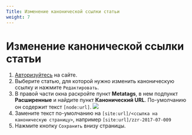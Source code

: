 ```yaml
---
Title: Изменение канонической ссылки статьи 
weight: 7
---
```


# Изменение канонической ссылки статьи

1. [Авторизуйтесь](../auth) на сайте.
1. Выберите статью, для которой нужно изменить каноническую ссылку и нажмите `Редактировать`.
1. В правой части окна раскройте пункт **Metatags**, в нем подпункт **Расширенные** и найдите пункт **Канонический URL**. По-умолчанию он содержит текст `[node:url]`.
![](../img/page_canonical_url.png)
1. Замените текст по-умолчанию на `[site:url]/<ссылка на каноническую страницу>`, например `[site:url]/zzr-2017-07-009`
1. Нажмите кнопку `Сохранить` внизу страницы.